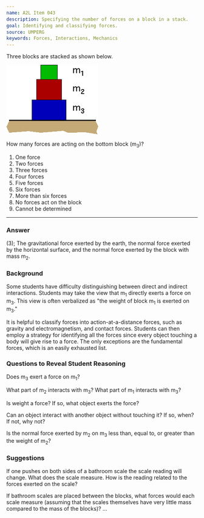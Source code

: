 ```yaml
---
name: A2L Item 043
description: Specifying the number of forces on a block in a stack.
goal: Identifying and classifying forces.
source: UMPERG
keywords: Forces, Interactions, Mechanics
---
```


Three blocks are stacked as shown below.

![Item043_fig1.gif](../images/Item043_fig1.gif)

How many forces are acting on the bottom block (m<sub>3</sub>)?

1. One force
2. Two forces
3. Three forces
4. Four forces
5. Five forces
6. Six forces
7. More than six forces
8. No forces act on the block
9. Cannot be determined


<hr/>

### Answer

(3); The gravitational force exerted by the earth, the normal force
exerted by the horizontal surface, and the normal force exerted by the
block with mass m<sub>2</sub>.

### Background

Some students have difficulty distinguishing between direct and indirect
interactions.  Students may take the view that m<sub>1</sub> directly
exerts a force on m<sub>3</sub>.   This view is often verbalized as "the
weight of block m<sub>1</sub> is exerted on m<sub>3</sub>."

It is helpful to classify forces into action-at-a-distance forces, such
as gravity and electromagnetism, and contact forces.  Students can then
employ a strategy for identifying all the forces since every object
touching a body will give rise to a force.  The only exceptions are the
fundamental forces, which is an easily exhausted list.

### Questions to Reveal Student Reasoning

Does m<sub>3</sub> exert a force on m<sub>1</sub>?

What part of m<sub>2</sub> interacts with m<sub>3</sub>?  What part of
m<sub>1</sub> interacts with m<sub>3</sub>?

Is weight a force?  If so, what object exerts the force?

Can an object interact with another object without touching it?  If so,
when?  If not, why not?

Is the normal force exerted by m<sub>2</sub> on m<sub>3</sub> less than,
equal to, or greater than the weight of m<sub>2</sub>?

### Suggestions

If one pushes on both sides of a bathroom scale the scale reading will
change.  What does the scale measure.  How is the reading related to the
forces exerted on the scale?

If bathroom scales are placed between the blocks, what forces would each
scale measure (assuming that the scales themselves have very little mass
compared to the mass of the blocks)?
...

